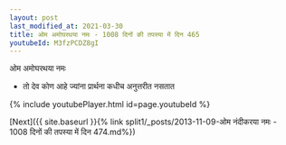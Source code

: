 ```yaml
---
layout: post
last_modified_at: 2021-03-30
title: ओम अमोघरथया नमः - 1008 दिनों की तपस्या में दिन 465
youtubeId: M3fzPCDZ8gI
---
```

 
 
 ओम अमोघरथया नमः  
 
 -  तो देव कोण आहे ज्यांना प्रार्थना कधीच अनुत्तरीत नसतात 
 
  
 
  
 
 
 
 
 
 


{% include youtubePlayer.html id=page.youtubeId %}
 
[Next]({{ site.baseurl }}{% link  split1/_posts/2013-11-09-ओम नंदीकरया नमः - 1008 दिनों की तपस्या में दिन 474.md%})
 
